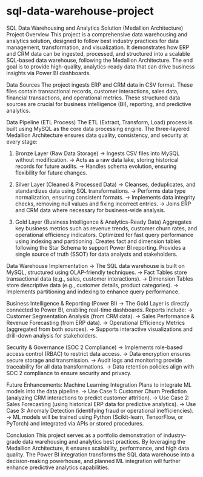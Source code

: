 # sql-data-warehouse-project

SQL Data Warehousing and Analytics Solution (Medallion Architecture)
Project Overview
This project is a comprehensive data warehousing and analytics solution, designed to follow best industry practices for data management, transformation, and visualization. It demonstrates how ERP and CRM data can be ingested, processed, and structured into a scalable SQL-based data warehouse, following the Medallion Architecture. The end goal is to provide high-quality, analytics-ready data that can drive business insights via Power BI dashboards.

Data Sources
The project ingests ERP and CRM data in CSV format. These files contain transactional records, customer interactions, sales data, financial transactions, and operational metrics. These structured data sources are crucial for business intelligence (BI), reporting, and predictive analytics.

Data Pipeline (ETL Process)
The ETL (Extract, Transform, Load) process is built using MySQL as the core data processing engine. The three-layered Medallion Architecture ensures data quality, consistency, and security at every stage:

1. Bronze Layer (Raw Data Storage)
-> Ingests CSV files into MySQL without modification.
-> Acts as a raw data lake, storing historical records for future audits.
-> Handles schema evolution, ensuring flexibility for future changes.

3. Silver Layer (Cleaned & Processed Data)
-> Cleanses, deduplicates, and standardizes data using SQL transformations.
-> Performs data type normalization, ensuring consistent formats.
-> Implements data integrity checks, removing null values and fixing incorrect entries.
-> Joins ERP and CRM data where necessary for business-wide analysis.

4. Gold Layer (Business Intelligence & Analytics-Ready Data)
Aggregates key business metrics such as revenue trends, customer churn rates, and operational efficiency indicators.
Optimized for fast query performance using indexing and partitioning.
Creates fact and dimension tables following the Star Schema to support Power BI reporting.
Provides a single source of truth (SSOT) for data analysts and stakeholders.

Data Warehouse Implementation
-> The SQL data warehouse is built on MySQL, structured using OLAP-friendly techniques.
-> Fact Tables store transactional data (e.g., sales, customer interactions).
-> Dimension Tables store descriptive data (e.g., customer details, product categories).
-> Implements partitioning and indexing to enhance query performance.

Business Intelligence & Reporting (Power BI)
-> The Gold Layer is directly connected to Power BI, enabling real-time dashboards.
Reports include:
-> Customer Segmentation Analysis (from CRM data).
-> Sales Performance & Revenue Forecasting (from ERP data).
-> Operational Efficiency Metrics (aggregated from both sources).
-> Supports interactive visualizations and drill-down analysis for stakeholders.

Security & Governance (SOC 2 Compliance)
-> Implements role-based access control (RBAC) to restrict data access.
-> Data encryption ensures secure storage and transmission.
-> Audit logs and monitoring provide traceability for all data transformations.
-> Data retention policies align with SOC 2 compliance to ensure security and privacy.

Future Enhancements: Machine Learning Integration
Plans to integrate ML models into the data pipeline.
-> Use Case 1: Customer Churn Prediction (analyzing CRM interactions to predict customer attrition).
-> Use Case 2: Sales Forecasting (using historical ERP data for predictive analytics).
-> Use Case 3: Anomaly Detection (identifying fraud or operational inefficiencies).
-> ML models will be trained using Python (Scikit-learn, TensorFlow, or PyTorch) and integrated via APIs or stored procedures.

Conclusion
This project serves as a portfolio demonstration of industry-grade data warehousing and analytics best practices. By leveraging the Medallion Architecture, it ensures scalability, performance, and high data quality. The Power BI integration transforms the SQL data warehouse into a decision-making powerhouse, and planned ML integration will further enhance predictive analytics capabilities.
